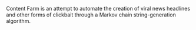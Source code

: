 Content Farm is an attempt to automate the creation of viral news headlines and other forms of clickbait through a Markov chain string-generation algorithm.
